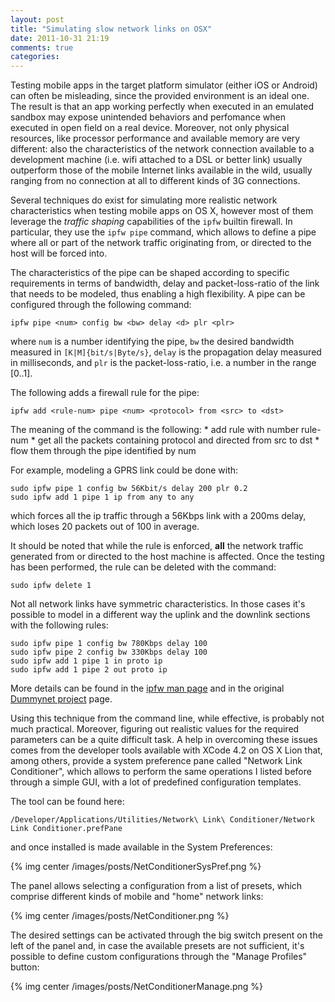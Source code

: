 ```yaml
---
layout: post
title: "Simulating slow network links on OSX"
date: 2011-10-31 21:19
comments: true
categories: 
---
```

Testing mobile apps in the target platform simulator (either iOS or Android) can often be misleading, since the provided environment is an ideal one. The result is that an app working perfectly when executed in an emulated sandbox may expose unintended behaviors and perfomance when executed in open field on a real device. Moreover, not only physical resources, like processor performance and available memory are very different: also the characteristics of the  network connection available to a development machine (i.e. wifi attached to a DSL or better link) usually outperform those of the mobile Internet links available in the wild, usually ranging from no connection at all to different kinds of 3G connections.

Several techniques do exist for simulating more realistic network characteristics when testing mobile apps on OS X, however most of them leverage the _traffic shaping_ capabilities of the `ipfw` builtin firewall. In particular, they use the `ipfw pipe` command, which allows to define a pipe where all or part of the network traffic originating from, or directed to the host will be forced into.

The characteristics of the pipe can be shaped according to specific requirements in terms of bandwidth, delay and packet-loss-ratio of the link that needs to be modeled, thus enabling a high flexibility. A pipe can be configured through the following command:

    ipfw pipe <num> config bw <bw> delay <d> plr <plr>

where `num` is a number identifying the pipe, `bw` the desired bandwidth measured in `[K|M]{bit/s|Byte/s}`, `delay` is the propagation delay measured in milliseconds, and `plr` is the packet-loss-ratio, i.e. a number in the range [0..1]. 

The following adds a firewall rule for the pipe:

    ipfw add <rule-num> pipe <num> <protocol> from <src> to <dst>

The meaning of the command is the following:
	* add rule with number rule-num
	* get all the packets containing protocol and directed from src to dst
	* flow them through the pipe identified by num

For example, modeling a GPRS link could be done with:
   
	sudo ipfw pipe 1 config bw 56Kbit/s delay 200 plr 0.2
	sudo ipfw add 1 pipe 1 ip from any to any

which forces all the ip traffic through a 56Kbps link with a 200ms delay, which loses 20 packets out of 100 in average.

It should be noted that while the rule is enforced, **all** the network traffic generated from or directed to the host machine is affected. Once the testing has been performed, the rule can be deleted with the command:

	sudo ipfw delete 1


Not all network links have symmetric characteristics. In those cases it's possible to model in a different way the uplink and the downlink sections with the following rules:

	sudo ipfw pipe 1 config bw 780Kbps delay 100
	sudo ipfw pipe 2 config bw 330Kbps delay 100
	sudo ipfw add 1 pipe 1 in proto ip
	sudo ipfw add 1 pipe 2 out proto ip

More details can be found in the [ipfw man page](http://developer.apple.com/library/mac/#documentation/Darwin/Reference/ManPages/man8/ipfw.8.html) and in the original [Dummynet project](http://info.iet.unipi.it/~luigi/dummynet/) page.

Using this technique from the command line, while effective, is probably not much practical. Moreover, figuring out realistic values for the required parameters can be a quite difficult task. A help in overcoming these issues comes from the developer tools available with XCode 4.2 on OS X Lion that, among others, provide a system preference pane called "Network Link Conditioner", which allows to perform the same operations I listed before through a simple GUI, with a lot of predefined configuration templates.

The tool can be found here:

	/Developer/Applications/Utilities/Network\ Link\ Conditioner/Network Link Conditioner.prefPane

and once installed is made available in the System Preferences:

{% img center /images/posts/NetConditionerSysPref.png %}

The panel allows selecting a configuration from a list of presets, which comprise different kinds of mobile and "home" network links:

{% img center /images/posts/NetConditioner.png %}

The desired settings can be activated through the big switch present on the left of the panel and, in case the available presets are not sufficient, it's possible to define custom configurations through the "Manage Profiles" button:

{% img center /images/posts/NetConditionerManage.png %}


	
